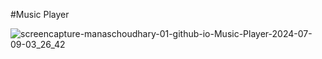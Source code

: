 #Music Player

![screencapture-manaschoudhary-01-github-io-Music-Player-2024-07-09-03_26_42](https://github.com/ManasChoudhary-01/Music-Player/assets/151459346/21bb602b-ce38-4440-888a-13bb361778b6)
